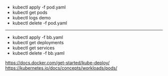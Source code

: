 

- kubectl apply -f pod.yaml
- kubectl get pods
- kubectl logs demo
- kubectl delete -f pod.yaml


----

- kubectl apply -f bb.yaml
- kubectl get deployments
- kubectl get services
- kubectl delete -f bb.yaml



https://docs.docker.com/get-started/kube-deploy/
https://kubernetes.io/docs/concepts/workloads/pods/